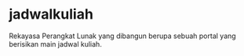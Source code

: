 # jadwalkuliah
Rekayasa Perangkat Lunak yang dibangun berupa sebuah portal yang berisikan main jadwal kuliah.
